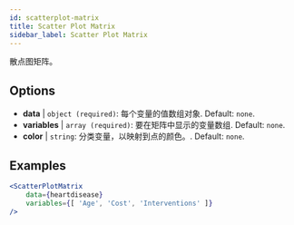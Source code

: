 ```yaml
---
id: scatterplot-matrix
title: Scatter Plot Matrix
sidebar_label: Scatter Plot Matrix
---
```


散点图矩阵。

## Options

* __data__ | `object (required)`: 每个变量的值数组对象. Default: `none`.
* __variables__ | `array (required)`: 要在矩阵中显示的变量数组. Default: `none`.
* __color__ | `string`: 分类变量，以映射到点的颜色。. Default: `none`.


## Examples

```jsx live
<ScatterPlotMatrix
    data={heartdisease} 
    variables={[ 'Age', 'Cost', 'Interventions' ]}
/>
```

